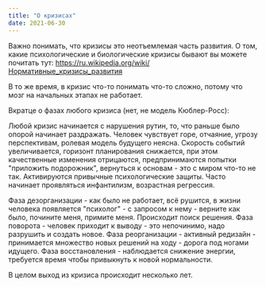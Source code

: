 ```yaml
---
title: "О кризисах"
date: 2021-06-30
---
```


Важно понимать, что кризисы это неотъемлемая часть развития.
О том, какие психологические и биологические кризисы бывают вы можете почитать тут:
https://ru.wikipedia.org/wiki/Нормативные_кризисы_развития

В то же время, в кризис что-то понимать что-то сложно, потому что мозг на начальных этапах не работает.

Вкратце о фазах любого кризиса (нет, не модель Кюблер-Росс):

Любой кризис начинается с нарушения рутин, то, что раньше было опорой начинает раздражать. 
Человек чувствует горе, отчаяние, угрозу перспективам, ролевая модель будущего неясна.
Скорость событий увеличивается, горизонт планирования снижается, при этом качественные изменения отрицаются, предпринимаются попытки "приложить подорожник", вернуться к основам - это с миром что-то не так.
Активируются привычные психологические защиты. Часто начинает проявляться инфантилизм, возрастная регрессия.

Фаза дезорганизации - как было не работает, всё рушится, в жизни человека появляется "психолог" - с запросом к нему - верните как было, почините меня, примите меня. Происходит поиск решения.
Фаза поворота - человек приходит к выводу - это непочинимо, надо разрушить и создать новое.
Фаза реорганизации - активный редизайн - принимается множество новых решений на ходу - дорога под ногами идущего. 
Фаза восстановления - наблюдается снижение энергии, требуется время чтобы привыкнуть к новой нормальности.

В целом выход из кризиса происходит несколько лет.
